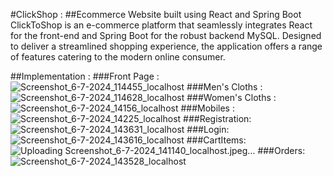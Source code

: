 #ClickShop :
   ##Ecommerce Website built using React and Spring Boot
     ClickToShop is an e-commerce platform that seamlessly integrates React for the front-end and Spring Boot for the robust backend MySQL. Designed to deliver a streamlined shopping experience, the application offers a range of features catering to the modern online consumer.

##Implementation : 
###Front Page :
   ![Screenshot_6-7-2024_114455_localhost](https://github.com/Darshannagle/ClickShop/assets/87405932/47515a35-16de-4d9e-99b3-0280f0151e28)
###Men's Cloths :
   ![Screenshot_6-7-2024_114628_localhost](https://github.com/Darshannagle/ClickShop/assets/87405932/828f6562-25a0-45ef-b46a-95cab7d1a65b)
###Women's Cloths :
   ![Screenshot_6-7-2024_14156_localhost](https://github.com/Darshannagle/ClickShop/assets/87405932/5c9fa48e-488f-4014-ac4b-97d536678444)
###Mobiles :
   ![Screenshot_6-7-2024_14225_localhost](https://github.com/Darshannagle/ClickShop/assets/87405932/0811fb3d-8970-4491-96e0-297f0ac68335)
###Registration:
   ![Screenshot_6-7-2024_143631_localhost](https://github.com/Darshannagle/ClickShop/assets/87405932/96cfb3c2-bc0d-45f8-99fe-a825aa4382dc)
###Login:
   ![Screenshot_6-7-2024_143616_localhost](https://github.com/Darshannagle/ClickShop/assets/87405932/dac139fd-4e88-4eef-b96d-9228ac72cd69)
###CartItems:
   ![Uploading Screenshot_6-7-2024_141140_localhost.jpeg…]()
###Orders:
   ![Screenshot_6-7-2024_143528_localhost](https://github.com/Darshannagle/ClickShop/assets/87405932/93856140-93d5-455f-a4c8-03946c935862)
   
        

        




        

       
